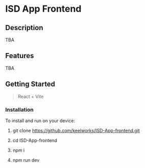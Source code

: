 # ISD App Frontend

## Description

TBA

## Features

TBA

## Getting Started
> React + Vite

### Installation

To install and run on your device:

1. git clone https://github.com/keelworks/ISD-App-frontend.git
   
2. cd ISD-App-frontend
   
3. npm i
   
4. npm run dev

